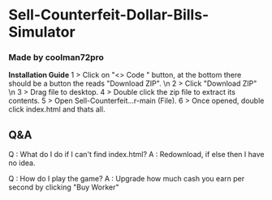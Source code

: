 # Sell-Counterfeit-Dollar-Bills-Simulator
### Made by coolman72pro

**Installation Guide**
1 > Click on "<> Code " button, at the bottom there should be a button the reads "Download ZIP".
\n
2 > Click "Download ZIP"
\n
3 > Drag file to desktop.
4 > Double click the zip file to extract its contents.
5 > Open Sell-Counterfeit...r-main (File).
6 > Once opened, double click index.html and thats all.

## Q&A
Q : What do I do if I can't find index.html?
A : Redownload, if else then I have no idea.

Q : How do I play the game?
A : Upgrade how much cash you earn per second by clicking "Buy Worker"
